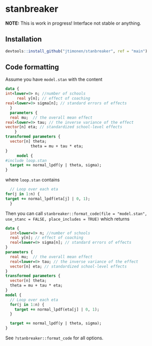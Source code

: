 
# stanbreaker

<!-- badges: start -->
<!-- badges: end -->

**NOTE:** This is work in progress! Interface not stable or anything.

## Installation

``` r
devtools::install_github("jtimonen/stanbreaker", ref = "main")
```

## Code formatting

Assume you have `model.stan` with the content
``` stan
data {
int<lower=0> n; //number of schools
     real y[n]; // effect of coaching
real<lower=0> sigma[n]; // standard errors of effects
  }
  parameters {
  real mu;  // the overall mean effect
real<lower=0> tau; // the inverse variance of the effect
vector[n] eta; // standardized school-level effects
    }
transformed parameters {
  vector[n] theta;
           theta = mu + tau * eta;
}
     model {
#include loop.stan
  target += normal_lpdf(y | theta, sigma);
}


```

where `loop.stan` contains
``` stan
  // Loop over each eta
for(j in 1:n) {
target += normal_lpdf(eta[j] | 0, 1);
  }

```

Then you can call `stanbreaker::format_code(file = "model.stan", use_stanc = FALSE, place_includes = TRUE)` which returns

``` stan
data {
  int<lower=0> n; //number of schools
  real y[n]; // effect of coaching
  real<lower=0> sigma[n]; // standard errors of effects
}
parameters {
  real mu;  // the overall mean effect
  real<lower=0> tau; // the inverse variance of the effect
  vector[n] eta; // standardized school-level effects
}
transformed parameters {
  vector[n] theta;
  theta = mu + tau * eta;
}
model {
  // Loop over each eta
  for(j in 1:n) {
    target += normal_lpdf(eta[j] | 0, 1);
  }

  target += normal_lpdf(y | theta, sigma);
}
```

See `?stanbreaker::format_code` for all options.

